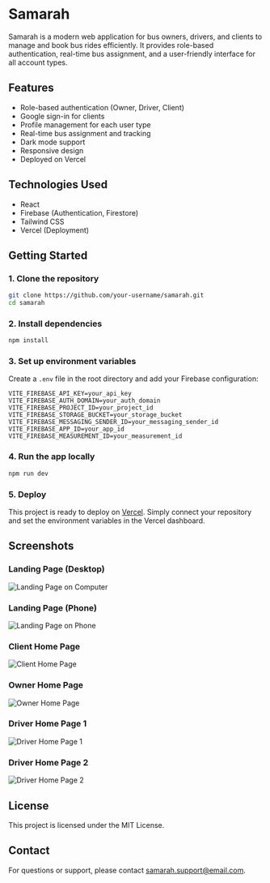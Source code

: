 # Samarah

Samarah is a modern web application for bus owners, drivers, and clients to manage and book bus rides efficiently. It provides role-based authentication, real-time bus assignment, and a user-friendly interface for all account types.

## Features

- Role-based authentication (Owner, Driver, Client)
- Google sign-in for clients
- Profile management for each user type
- Real-time bus assignment and tracking
- Dark mode support
- Responsive design
- Deployed on Vercel

## Technologies Used

- React
- Firebase (Authentication, Firestore)
- Tailwind CSS
- Vercel (Deployment)

## Getting Started

### 1. Clone the repository

```bash
git clone https://github.com/your-username/samarah.git
cd samarah
```

### 2. Install dependencies

```bash
npm install
```

### 3. Set up environment variables

Create a `.env` file in the root directory and add your Firebase configuration:

```
VITE_FIREBASE_API_KEY=your_api_key
VITE_FIREBASE_AUTH_DOMAIN=your_auth_domain
VITE_FIREBASE_PROJECT_ID=your_project_id
VITE_FIREBASE_STORAGE_BUCKET=your_storage_bucket
VITE_FIREBASE_MESSAGING_SENDER_ID=your_messaging_sender_id
VITE_FIREBASE_APP_ID=your_app_id
VITE_FIREBASE_MEASUREMENT_ID=your_measurement_id
```

### 4. Run the app locally

```bash
npm run dev
```

### 5. Deploy

This project is ready to deploy on [Vercel](https://vercel.com/). Simply connect your repository and set the environment variables in the Vercel dashboard.

## Screenshots

### Landing Page (Desktop)
![Landing Page on Computer](src/assets/screenshots/Landing%20page%20on%20computer.png)

### Landing Page (Phone)
![Landing Page on Phone](src/assets/screenshots/Landing%20Page%20phone.jpg)

### Client Home Page
![Client Home Page](src/assets/screenshots/Client%20HomePage.jpg)

### Owner Home Page
![Owner Home Page](src/assets/screenshots/Owner%20Homepage.jpg)

### Driver Home Page 1
![Driver Home Page 1](src/assets/screenshots/Driver%20HomePage1.jpg)

### Driver Home Page 2
![Driver Home Page 2](src/assets/screenshots/Driver%20HomePage2.jpg)

## License

This project is licensed under the MIT License.

## Contact

For questions or support, please contact [samarah.support@email.com](mailto:samarah.support@email.com).

<!--
## Screenshots

Add screenshots here in the future.
-->
